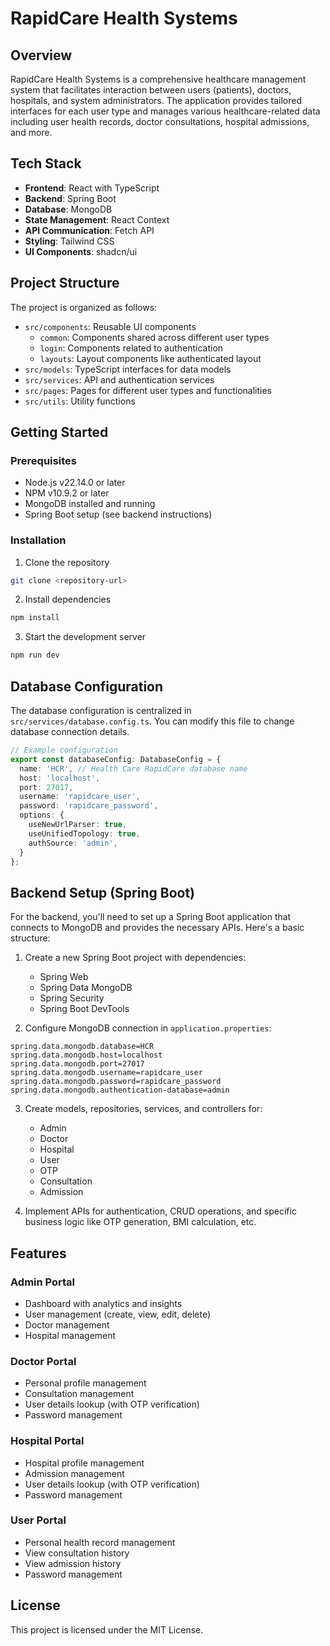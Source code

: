 
# RapidCare Health Systems

## Overview

RapidCare Health Systems is a comprehensive healthcare management system that facilitates interaction between users (patients), doctors, hospitals, and system administrators. The application provides tailored interfaces for each user type and manages various healthcare-related data including user health records, doctor consultations, hospital admissions, and more.

## Tech Stack

- **Frontend**: React with TypeScript
- **Backend**: Spring Boot
- **Database**: MongoDB
- **State Management**: React Context
- **API Communication**: Fetch API
- **Styling**: Tailwind CSS
- **UI Components**: shadcn/ui

## Project Structure

The project is organized as follows:

- `src/components`: Reusable UI components
  - `common`: Components shared across different user types
  - `login`: Components related to authentication
  - `layouts`: Layout components like authenticated layout
- `src/models`: TypeScript interfaces for data models
- `src/services`: API and authentication services
- `src/pages`: Pages for different user types and functionalities
- `src/utils`: Utility functions

## Getting Started

### Prerequisites

- Node.js v22.14.0 or later
- NPM v10.9.2 or later
- MongoDB installed and running
- Spring Boot setup (see backend instructions)

### Installation

1. Clone the repository
```bash
git clone <repository-url>
```

2. Install dependencies
```bash
npm install
```

3. Start the development server
```bash
npm run dev
```

## Database Configuration

The database configuration is centralized in `src/services/database.config.ts`. You can modify this file to change database connection details.

```typescript
// Example configuration
export const databaseConfig: DatabaseConfig = {
  name: 'HCR', // Health Care RapidCare database name
  host: 'localhost',
  port: 27017,
  username: 'rapidcare_user',
  password: 'rapidcare_password',
  options: {
    useNewUrlParser: true,
    useUnifiedTopology: true,
    authSource: 'admin',
  }
};
```

## Backend Setup (Spring Boot)

For the backend, you'll need to set up a Spring Boot application that connects to MongoDB and provides the necessary APIs. Here's a basic structure:

1. Create a new Spring Boot project with dependencies:
   - Spring Web
   - Spring Data MongoDB
   - Spring Security
   - Spring Boot DevTools

2. Configure MongoDB connection in `application.properties`:
```properties
spring.data.mongodb.database=HCR
spring.data.mongodb.host=localhost
spring.data.mongodb.port=27017
spring.data.mongodb.username=rapidcare_user
spring.data.mongodb.password=rapidcare_password
spring.data.mongodb.authentication-database=admin
```

3. Create models, repositories, services, and controllers for:
   - Admin
   - Doctor
   - Hospital
   - User
   - OTP
   - Consultation
   - Admission

4. Implement APIs for authentication, CRUD operations, and specific business logic like OTP generation, BMI calculation, etc.

## Features

### Admin Portal
- Dashboard with analytics and insights
- User management (create, view, edit, delete)
- Doctor management
- Hospital management

### Doctor Portal
- Personal profile management
- Consultation management
- User details lookup (with OTP verification)
- Password management

### Hospital Portal
- Hospital profile management
- Admission management
- User details lookup (with OTP verification)
- Password management

### User Portal
- Personal health record management
- View consultation history
- View admission history
- Password management

## License

This project is licensed under the MIT License.

